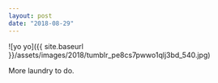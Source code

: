 ```yaml
---
layout: post
date: "2018-08-29"
---
```


![yo yo]({{ site.baseurl }}/assets/images/2018/tumblr_pe8cs7pwwo1qlj3bd_540.jpg)

More laundry to do.
